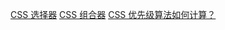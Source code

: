 [CSS 选择器](https://www.w3school.com.cn/css/css_selectors.asp)
[CSS 组合器](https://www.w3school.com.cn/css/css_combinators.asp)
[CSS 优先级算法如何计算？](http://static.kancloud.cn/pillys/qianduan/2049744)

